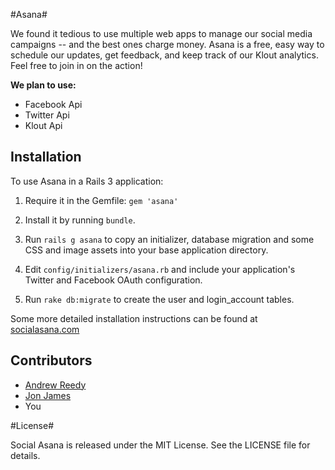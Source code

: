 #Asana#

We found it tedious to use multiple web apps to manage our social media campaigns -- and the best ones charge money. Asana is a free, easy way to schedule our updates, get feedback, and keep track of our Klout analytics. Feel free to join in on the action!

**We plan to use:** 

* Facebook Api
* Twitter Api
* Klout Api

## Installation

To use Asana in a Rails 3 application:

1. Require it in the Gemfile: `gem 'asana'`

2. Install it by running `bundle`.

3. Run `rails g asana` to copy an initializer, database migration and some CSS and image assets into your base application directory.

4. Edit `config/initializers/asana.rb` and include your application's Twitter and Facebook OAuth configuration.

5. Run `rake db:migrate` to create the user and login_account tables.


Some more detailed installation instructions can be found at [socialasana.com](http://socialasana.com)

## Contributors

* [Andrew Reedy](http://github.com/andrewreedy)
* [Jon James](http://github.com/jonjamz)
* You

#License#

Social Asana is released under the MIT License. See the LICENSE file for details.